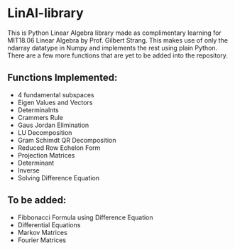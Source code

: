 # LinAl-library
This is Python Linear Algebra library made as complimentary learning for MIT18.06 Linear Algebra
by Prof. Gilbert Strang.
This makes use of only the ndarray datatype in Numpy and implements the rest using plain Python.
There are a few more functions that are yet to be added into the repository.

## Functions Implemented:
* 4 fundamental subspaces
* Eigen Values and Vectors
* Determinalnts
* Crammers Rule
* Gaus Jordan Elimination
* LU Decomposition
* Gram Schimdt QR Decomposition
* Reduced Row Echelon Form
* Projection Matrices
* Determinant
* Inverse
* Solving Difference Equation

## To be added:
* Fibbonacci Formula using Difference Equation
* Differential Equations
* Markov Matrices
* Fourier Matrices
